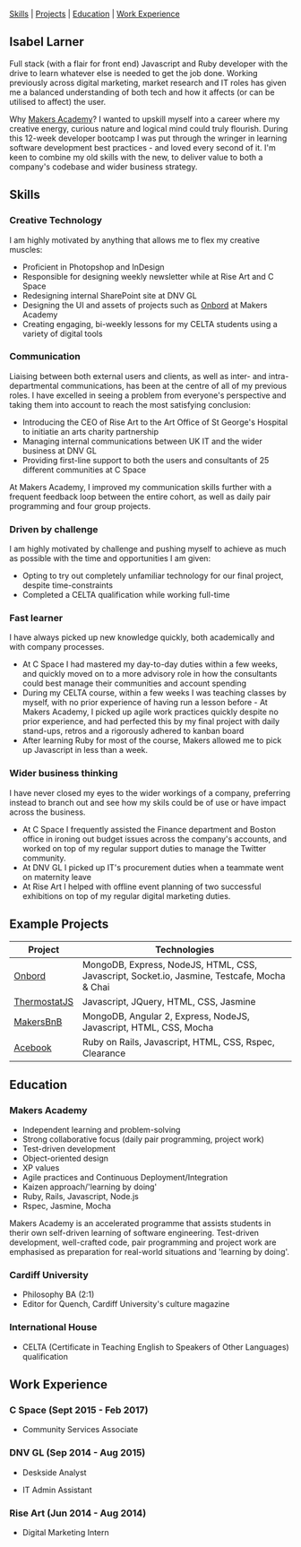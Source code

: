 [Skills](#skills) | [Projects](#projects) | [Education](#education) | [Work Experience](#work-experience)

## Isabel Larner

Full stack (with a flair for front end) Javascript and Ruby developer with the drive to learn whatever else is needed to get the job done. Working previously across digital marketing, market research and IT roles has given me a balanced understanding of both tech and how it affects (or can be utilised to affect) the user.

Why [Makers Academy](http://www.makersacademy.com/)? I wanted to upskill myself into a career where my creative energy, curious nature and logical mind could truly flourish. During this 12-week developer bootcamp I was put through the wringer in learning software development best practices - and loved every second of it. I'm keen to combine my old skills with the new, to deliver value to both a company's codebase and wider business strategy.

## Skills

### Creative Technology
I am highly motivated by anything that allows me to flex my creative muscles:

  - Proficient in Photopshop and InDesign
  - Responsible for designing weekly newsletter while at Rise Art and C Space
  - Redesigning internal SharePoint site at DNV GL
  - Designing the UI and assets of projects such as [Onbord](https://github.com/ilarne/team-whiteboard) at Makers Academy
  - Creating engaging, bi-weekly lessons for my CELTA students using a variety of digital tools

### Communication
Liaising between both external users and clients, as well as inter- and intra-departmental communications, has been at the centre of all of my previous roles. I have excelled in seeing a problem from everyone's perspective and taking them into account to reach the most satisfying conclusion:

  - Introducing the CEO of Rise Art to the Art Office of St George's Hospital to initiatie an arts charity partnership
  - Managing internal communications between UK IT and the wider business at DNV GL
  - Providing first-line support to both the users and consultants of 25 different communities at C Space

At Makers Academy, I improved my communication skills further with a frequent feedback loop between the entire cohort, as well as daily pair programming and four group projects.

### Driven by challenge
I am highly motivated by challenge and pushing myself to achieve as much as possible with the time and opportunities I am given:

  - Opting to try out completely unfamiliar technology for our final project, despite time-constraints
  - Completed a CELTA qualification while working full-time

### Fast learner
I have always picked up new knowledge quickly, both academically and with company processes. 

  - At C Space I had mastered my day-to-day duties within a few weeks, and quickly moved on to a more advisory role in how the          consultants could best manage their communities and account spending
  - During my CELTA course, within a few weeks I was teaching classes by myself, with no prior experience of having run a lesson before   - At Makers Academy, I picked up agile work practices quickly despite no prior experience, and had perfected this by my final project with daily stand-ups, retros and a rigorously adhered to kanban board
  - After learning Ruby for most of the course, Makers allowed me to pick up Javascript in less than a week.

### Wider business thinking
I have never closed my eyes to the wider workings of a company, preferring instead to branch out and see how my skils could be of use or have impact across the business. 

  - At C Space I frequently assisted the Finance department and Boston office in ironing out budget issues across the company's accounts, and worked on top of my regular support duties to manage the Twitter community. 
  - At DNV GL I picked up IT's procurement duties when a teammate went on maternity leave
  - At Rise Art I helped with offline event planning of two successful exhibitions on top of my regular digital marketing duties.

## Example Projects

| Project  | Technologies |
| ------------- | ------------- |
| [Onbord](https://github.com/ilarne/team-whiteboard)  | MongoDB, Express, NodeJS, HTML, CSS, Javascript, Socket.io, Jasmine, Testcafe, Mocha & Chai  |
| [ThermostatJS](https://github.com/ilarne/thermostat-JS) | Javascript, JQuery, HTML, CSS, Jasmine |
| [MakersBnB](https://github.com/motri/Makersbnb)  | MongoDB, Angular 2, Express, NodeJS, Javascript, HTML, CSS, Mocha  |
| [Acebook](https://github.com/makersacademy/acebook-april2017) | Ruby on Rails, Javascript, HTML, CSS, Rspec, Clearance |

## Education

### Makers Academy

- Independent learning and problem-solving
- Strong collaborative focus (daily pair programming, project work)
- Test-driven development
- Object-oriented design
- XP values
- Agile practices and Continuous Deployment/Integration
- Kaizen approach/'learning by doing'
- Ruby, Rails, Javascript, Node.js
- Rspec, Jasmine, Mocha

Makers Academy is an accelerated programme that assists students in therir own self-driven learning of software engineering. Test-driven development, well-crafted code, pair programming and project work are emphasised as preparation for real-world situations and 'learning by doing'.

### Cardiff University

- Philosophy BA (2:1)
- Editor for Quench, Cardiff University's culture magazine

### International House

- CELTA (Certificate in Teaching English to Speakers of Other Languages) qualification 

## Work Experience

### C Space (Sept 2015 - Feb 2017)   

- Community Services Associate

### DNV GL (Sep 2014 - Aug 2015)  

- Deskside Analyst

- IT Admin Assistant

### Rise Art (Jun 2014 - Aug 2014)

- Digital Marketing Intern

